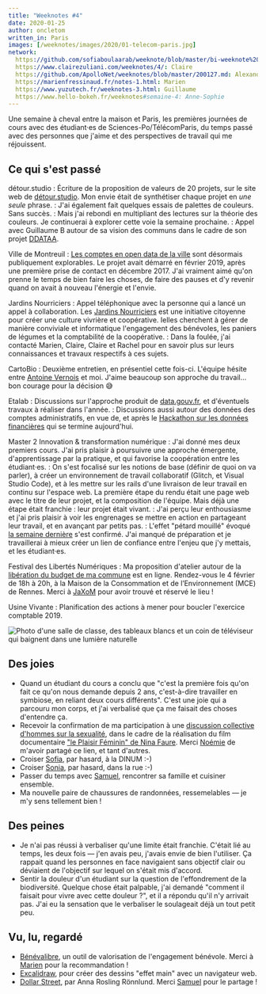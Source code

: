 ```yaml
---
title: "Weeknotes #4"
date: 2020-01-25
author: oncletom
written_in: Paris
images: [/weeknotes/images/2020/01-telecom-paris.jpg]
network:
  https://github.com/sofiaboulaarab/weeknote/blob/master/bi-weeknote%20%232.md: Sofia
  https://www.clairezuliani.com/weeknotes/4/: Claire
  https://github.com/ApolloNet/weeknotes/blob/master/200127.md: Alexandre
  https://marienfressinaud.fr/notes-1.html: Marien
  https://www.yuzutech.fr/weeknotes-3.html: Guillaume
  https://www.hello-bokeh.fr/weeknotes#semaine-4: Anne-Sophie
---
```


Une semaine à cheval entre la maison et Paris, les premières journées
de cours avec des étudiant·es de Sciences-Po/TélécomParis, du temps passé avec
des personnes que j'aime et des perspectives de travail qui me réjouissent.

<!--more-->

## Ce qui s'est passé

détour.studio
: Écriture de la proposition de valeurs de 20 projets, sur le site web de [détour.studio].
  Mon envie était de synthétiser chaque projet en _une seule_ phrase.
: J'ai également fait quelques essais de palettes de couleurs. Sans succès.
: Mais j'ai rebondi en multipliant des lectures sur la théorie des couleurs.
  Je continuerai à explorer cette voie la semaine prochaine.
: Appel avec Guillaume B autour de sa vision des communs dans le cadre de son projet [DDATAA].

Ville de Montreuil
: [Les comptes en open data de la ville](https://www.montreuil.fr/vie-citoyenne/finances-et-marches-publics/explorer-les-comptes-de-la-ville)
  sont désormais publiquement explorables.
  Le projet avait démarré en février 2019, après une première prise de contact en décembre 2017.
  J'ai vraiment aimé qu'on prenne le temps de bien faire les choses,
  de faire des pauses et d'y revenir quand on avait à nouveau l'énergie et l'envie.

Jardins Nourriciers
: Appel téléphonique avec la personne qui a lancé un appel à collaboration.
  Les [Jardins Nourriciers] est une initiative citoyenne pour créer une culture vivrière et coopérative.
  Ielles cherchent à gérer de manière conviviale et informatique l'engagement des bénévoles,
  les paniers de légumes et la comptabilité de la coopérative.
: Dans la foulée, j'ai contacté Marien, Claire, Claire et Rachel pour
  en savoir plus sur leurs connaissances et travaux respectifs à ces sujets.

CartoBio
: Deuxième entretien, en présentiel cette fois-ci.
  L'équipe hésite entre [Antoine Vernois](https://blog.crafting-labs.fr/ensemble/) et moi.
  J'aime beaucoup son approche du travail… bon courage pour la décision 😅

Etalab
: Discussions sur l'approche produit de [data.gouv.fr](https://www.data.gouv.fr),
  et d'éventuels travaux à réaliser dans l'année.
: Discussions aussi autour des données des comptes administratifs,
  en vue de, et après le [Hackathon sur les données financières](https://datafin.fr/)
  qui se termine aujourd'hui.


Master 2 Innovation & transformation numérique
: J'ai donné mes deux premiers cours.
  J'ai pris plaisir à poursuivre une approche émergente, d'apprentissage
  par la pratique, et qui favorise la coopération entre les étudiant·es.
: On s'est focalisé sur les notions de base (définir de quoi on va parler),
  à créer un environnement de travail collaboratif (Glitch, et Visual Studio Code),
  et à les mettre sur les rails d'une livraison de leur travail en continu sur l'espace web.
  La première étape du rendu était une page web avec le titre de leur projet, et la composition de l'équipe.
  Mais déjà une étape était franchie : leur projet était vivant.
: J'ai perçu leur enthousiasme et j'ai pris plaisir à voir les engrenages
  se mettre en action en partageant leur travail, et en avançant par petits pas.
: L'effet "pétard mouillé" évoqué [la semaine dernière](/weeknotes/4/) s'est confirmé.
  J'ai manqué de préparation et je travaillerai à mieux créer un lien de confiance
  entre l'enjeu que j'y mettais, et les étudiant·es.


Festival des Libertés Numériques
: Ma proposition d'atelier autour de la [libération du budget de ma commune][fdln-budget]
  est en ligne. Rendez-vous le 4 février de 18h à 20h, à la
  Maison de la Consommation et de l’Environnement (MCE) de Rennes.
  Merci à [JaXoM](https://tchack.xyz) pour avoir trouvé et réservé le lieu !


Usine Vivante
: Planification des actions à mener pour boucler l'exercice comptable 2019.

![Photo d'une salle de classe, des tableaux blancs et un coin de téléviseur qui baignent dans une lumière naturelle](/weeknotes/images/2020/01-telecom-paris.jpg "Salle de cours à TélécomParis (janvier 2020)")


## Des joies

- Quand un étudiant du cours a conclu que "c'est la première fois qu'on
  fait ce qu'on nous demande depuis 2 ans, c'est-à-dire travailler en symbiose,
  en reliant deux cours différents".
  C'est une joie qui a parcouru mon corps, et j'ai verbalisé que ça me faisait des choses d'entendre ça.
- Recevoir la confirmation de ma participation à une [discussion collective
  d'hommes sur la sexualité](https://www.facebook.com/events/2655738987795211/),
  dans le cadre de la réalisation du film documentaire
  ["le Plaisir Féminin" de Nina Faure](https://www.youtube.com/watch?v=tyOfI-gpMmQ).
  Merci [Noémie] de m'avoir partagé ce lien, et tant d'autres.
- Croiser [Sofia], par hasard, à la DINUM :-)
- Croiser [Sonia], par hasard, dans la rue :-)
- Passer du temps avec [Samuel], rencontrer sa famille et cuisiner ensemble.
- Ma nouvelle paire de chaussures de randonnées, ressemelables — je m'y sens tellement bien !

## Des peines

- Je n'ai pas réussi à verbaliser qu'une limite était franchie.
  C'était lié au temps, les deux fois — j'en avais peu, j'avais envie de bien l'utiliser.
  Ça rappait quand les personnes en face navigaient sans objectif clair ou
  déviaient de l'objectif sur lequel on s'était mis d'accord.
- Sentir la douleur d'un étudiant sur la question de l'effondrement de la biodiversité.
  Quelque chose était palpable, j'ai demandé "comment il faisait pour vivre avec cette douleur ?",
  et il a répondu qu'il n'y arrivait pas. J'ai eu la sensation que le verbaliser le soulageait déjà un tout petit peu.


## Vu, lu, regardé

- [Bénévalibre](https://benevalibre.org/), un outil de valorisation de l'engagement bénévole.
  Merci à [Marien] pour la recommandation !
- [Excalidraw](https://excalidraw.com/), pour créer des dessins "effet main" avec un navigateur web.
- [Dollar Street](https://www.gapminder.org/dollar-street/), par Anna Rosling Rönnlund.
  Merci [Samuel] pour le partage !


[détour.studio]: /
[Sofia]: https://twitter.com/sofiaboulaarab
[Sonia]: https://github.com/soniaprevost
[Noémie]: https://noemiegirard.co
[fdln-budget]: https://fdln.insa-rennes.fr/region-de-rennes/atelier-liberons-le-budget-de-notre-commune/
[DDATAA]: https://ddataa.org/
[Jardins Nourriciers]: https://www.lesjardinsnourriciers.com/
[Marien]: https://www.marienfressinaud.fr/
[Samuel]: https://twitter.com/cybunk
